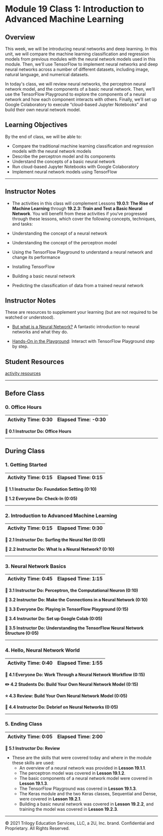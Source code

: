 # Module 19 Class 1: Introduction to Advanced Machine Learning

## Overview

This week, we will be introducing neural networks and deep learning. In this unit, we will compare the machine learning classification and regression models from previous modules with the neural network models used in this module. Then, we'll use TensorFlow to implement neural networks and deep neural networks across a number of different datasets, including image, natural language, and numerical datasets.

In today's class, we will review neural networks, the perceptron neural network model, and the components of a basic neural network. Then, we’ll use the TensorFlow Playground to explore the components of a neural network and how each component interacts with others. Finally, we’ll set up Google Colaboratory to execute “cloud-based Jupyter Notebooks” and build their own neural network model.

## Learning Objectives

By the end of class, we will be able to:

* Compare the traditional machine learning classification and regression models with the neural network models
* Describe the perceptron model and its components
* Understand the concepts of a basic neural network
* Run cloud-based Jupyter Notebooks with Google Colaboratory
* Implement neural network models using TensorFlow

- - -

## Instructor Notes

* The activities in this class will complement Lessons **19.0.1: The Rise of Machine Learning** through **19.2.3: Train and Test a Basic Neural Network**.  You will benefit from these activities if you‘ve progressed through these lessons, which cover the following concepts, techniques, and tasks:  

* Understanding the concept of a neural network
* Understanding the concept of the perceptron model
* Using the TensorFlow Playground to understand a neural network and change its performance
* Installing TensorFlow
* Building a basic neural network
* Predicting the classification of data from a trained neural network


## Instructor Notes
These are resources to supplement your learning (but are not required to be watched or understood).

  * [But what is a Neural Network?](https://www.youtube.com/watch?v=aircAruvnKk) A fantastic introduction to neural networks and what they do.

  * [Hands-On in the Playground](https://www.youtube.com/watch?v=ru9dXF04iSE):  Interact with TensorFlow Playground step by step.

## Student Resources

[activity resources](https://2u-data-curriculum-team.s3.amazonaws.com/data-viz-online-lesson-plans/19-Lessons/19-1-Student_Resources.zip)

- - -

## Before Class

### 0. Office Hours

| Activity Time: 0:30       |  Elapsed Time:     -0:30  |
|---------------------------|---------------------------|

<strong> 📣 0.1 Instructor Do: Office Hours</strong>

- - -

## During Class

### 1. Getting Started

| Activity Time:       0:15 |  Elapsed Time:      0:15  |
|---------------------------|---------------------------|

<strong>📣 1.1 Instructor Do: Foundation Setting (0:10)</strong>

<strong>🎉  1.2 Everyone Do: Check-In (0:05)</strong>

- - -

### 2. Introduction to Advanced Machine Learning

| Activity Time:       0:15 |  Elapsed Time:      0:30  |
|---------------------------|---------------------------|

<strong>📣 2.1 Instructor Do: Surfing the Neural Net (0:05)</strong>

<strong>📣 2.2 Instructor Do: What Is a Neural Network? (0:10)</strong>

- - -

### 3. Neural Network Basics

| Activity Time:       0:45 |  Elapsed Time:      1:15  |
|---------------------------|---------------------------|

<strong>📣 3.1 Instructor Do: Perceptron, the Computational Neuron (0:10)</strong>

<strong>📣 3.2 Instructor Do: Make the Connections in a Neural Network (0:10)</strong>

<strong>🎉 3.3 Everyone Do: Playing in TensorFlow Playground (0:15)</strong>

<strong>📣 3.4 Instructor Do: Set up Google Colab (0:05)</strong>

<strong>📣 3.5 Instructor Do: Understanding the TensorFlow Neural Network Structure (0:05)</strong>

- - -

### 4. Hello, Neural Network World

| Activity Time:       0:40 |  Elapsed Time:      1:55  |
|---------------------------|---------------------------|

<strong>🎉 4.1 Everyone Do: Work Through a Neural Network Workflow (0:15)</strong>

<strong>✏️ 4.2 Students Do: Build Your Own Neural Network Model (0:15)</strong>

<strong>⭐ 4.3 Review: Build Your Own Neural Network Model (0:05)</strong>

<strong>📣 4.4 Instructor Do: Debrief on Neural Networks (0:05)</strong>

- - -

### 5. Ending Class

| Activity Time:       0:05 |  Elapsed Time:      2:00  |
|---------------------------|---------------------------|

<strong>📣  5.1 Instructor Do: Review </strong>

* These are the skills that were covered today and where in the module these skills are used: 
  * An overview of a neural network was provided in **Lesson 19.1.1**.
  * The perceptron model was covered in **Lesson 19.1.2**.
  * The basic components of a neural network model were covered in **Lesson 19.1.3**.
  * The TensorFlow Playground was covered in **Lesson 19.1.3**.
  * The Keras module and the two Keras classes, Sequential and Dense, were covered in **Lesson 19.2.1**.
  * Building a basic neural network was covered in **Lesson 19.2.2**, and training the model was covered in **Lesson 19.2.3**.

---

© 2021 Trilogy Education Services, LLC, a 2U, Inc. brand.  Confidential and Proprietary.  All Rights Reserved.

